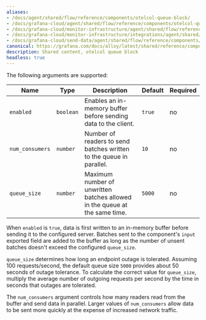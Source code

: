 ```yaml
---
aliases:
- /docs/agent/shared/flow/reference/components/otelcol-queue-block/
- /docs/grafana-cloud/agent/shared/flow/reference/components/otelcol-queue-block/
- /docs/grafana-cloud/monitor-infrastructure/agent/shared/flow/reference/components/otelcol-queue-block/
- /docs/grafana-cloud/monitor-infrastructure/integrations/agent/shared/flow/reference/components/otelcol-queue-block/
- /docs/grafana-cloud/send-data/agent/shared/flow/reference/components/otelcol-queue-block/
canonical: https://grafana.com/docs/alloy/latest/shared/reference/components/otelcol-queue-block/
description: Shared content, otelcol queue block
headless: true
---
```


The following arguments are supported:

Name            | Type      | Description                                                                | Default | Required
----------------|-----------|----------------------------------------------------------------------------|---------|---------
`enabled`       | `boolean` | Enables an in-memory buffer before sending data to the client.             | `true`  | no
`num_consumers` | `number`  | Number of readers to send batches written to the queue in parallel.        | `10`    | no
`queue_size`    | `number`  | Maximum number of unwritten batches allowed in the queue at the same time. | `5000`  | no

When `enabled` is `true`, data is first written to an in-memory buffer before sending it to the configured server.
Batches sent to the component's `input` exported field are added to the buffer as long as the number of unsent batches doesn't exceed the configured `queue_size`.

`queue_size` determines how long an endpoint outage is tolerated.
Assuming 100 requests/second, the default queue size `5000` provides about 50 seconds of outage tolerance.
To calculate the correct value for `queue_size`, multiply the average number of outgoing requests per second by the time in seconds that outages are tolerated.

The `num_consumers` argument controls how many readers read from the buffer and send data in parallel.
Larger values of `num_consumers` allow data to be sent more quickly at the expense of increased network traffic.
